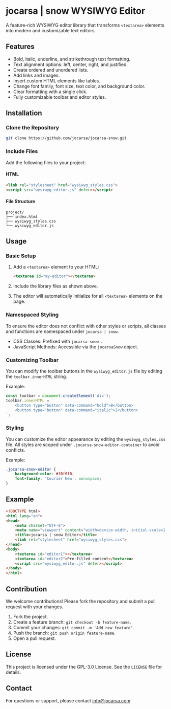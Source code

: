 # jocarsa | snow WYSIWYG Editor

A feature-rich WYSIWYG editor library that transforms `<textarea>` elements into modern and customizable text editors.

## Features

- Bold, italic, underline, and strikethrough text formatting.
- Text alignment options: left, center, right, and justified.
- Create ordered and unordered lists.
- Add links and images.
- Insert custom HTML elements like tables.
- Change font family, font size, text color, and background color.
- Clear formatting with a single click.
- Fully customizable toolbar and editor styles.

## Installation

### Clone the Repository

```bash
git clone https://github.com/jocarsa/jocarsa-snow.git
```

### Include Files

Add the following files to your project:

#### HTML
```html
<link rel="stylesheet" href="wysiwyg_styles.css">
<script src="wysiwyg_editor.js" defer></script>
```

#### File Structure
```
project/
├── index.html
├── wysiwyg_styles.css
└── wysiwyg_editor.js
```

## Usage

### Basic Setup
1. Add a `<textarea>` element to your HTML:

    ```html
    <textarea id="my-editor"></textarea>
    ```

2. Include the library files as shown above.

3. The editor will automatically initialize for all `<textarea>` elements on the page.

### Namespaced Styling
To ensure the editor does not conflict with other styles or scripts, all classes and functions are namespaced under `jocarsa | snow`.

- CSS Classes: Prefixed with `jocarsa-snow-`.
- JavaScript Methods: Accessible via the `jocarsaSnow` object.

### Customizing Toolbar
You can modify the toolbar buttons in the `wysiwyg_editor.js` file by editing the `toolbar.innerHTML` string.

Example:
```javascript
const toolbar = document.createElement('div');
toolbar.innerHTML = `
    <button type="button" data-command="bold">B</button>
    <button type="button" data-command="italic">I</button>
`;
```

### Styling
You can customize the editor appearance by editing the `wysiwyg_styles.css` file. All styles are scoped under `.jocarsa-snow-editor-container` to avoid conflicts.

Example:
```css
.jocarsa-snow-editor {
    background-color: #f0f0f0;
    font-family: 'Courier New', monospace;
}
```

## Example
```html
<!DOCTYPE html>
<html lang="en">
<head>
    <meta charset="UTF-8">
    <meta name="viewport" content="width=device-width, initial-scale=1.0">
    <title>jocarsa | snow Editor</title>
    <link rel="stylesheet" href="wysiwyg_styles.css">
</head>
<body>
    <textarea id="editor1"></textarea>
    <textarea id="editor2">Pre-filled content</textarea>
    <script src="wysiwyg_editor.js" defer></script>
</body>
</html>
```

## Contribution

We welcome contributions! Please fork the repository and submit a pull request with your changes.

1. Fork the project.
2. Create a feature branch: `git checkout -b feature-name`.
3. Commit your changes: `git commit -m 'Add new feature'`.
4. Push the branch: `git push origin feature-name`.
5. Open a pull request.

## License

This project is licensed under the GPL-3.0 License. See the `LICENSE` file for details.

## Contact

For questions or support, please contact info@jocarsa.com
